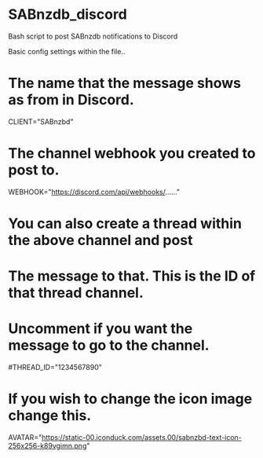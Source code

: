 # SABnzdb_discord
Bash script to post SABnzdb notifications to Discord

Basic config settings within the file..

# The name that the message shows as from in Discord.
CLIENT="SABnzbd"

# The channel webhook you created to post to.
WEBHOOK="https://discord.com/api/webhooks/......"

# You can also create a thread within the above channel and post
# The message to that. This is the ID of that thread channel.
# Uncomment if you want the message to go to the channel.
#THREAD_ID="1234567890"

# If you wish to change the icon image change this.
AVATAR="https://static-00.iconduck.com/assets.00/sabnzbd-text-icon-256x256-k89vgimn.png"
